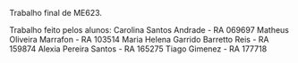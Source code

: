 Trabalho final de ME623.

Trabalho feito pelos alunos:
Carolina Santos Andrade - RA 069697 
Matheus Oliveira Marrafon - RA 103514 
Maria Helena Garrido Barretto Reis - RA 159874 
Alexia Pereira Santos - RA 165275
Tiago Gimenez - RA 177718